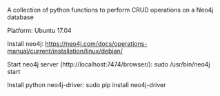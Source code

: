 A collection of python functions to perform CRUD operations on a Neo4j database

Platform:
  Ubuntu 17.04

Install neo4j:
  https://neo4j.com/docs/operations-manual/current/installation/linux/debian/

Start neo4j server (http://localhost:7474/browser/):
  sudo /usr/bin/neo4j start

Install python neo4j-driver:
  sudo pip install neo4j-driver  
